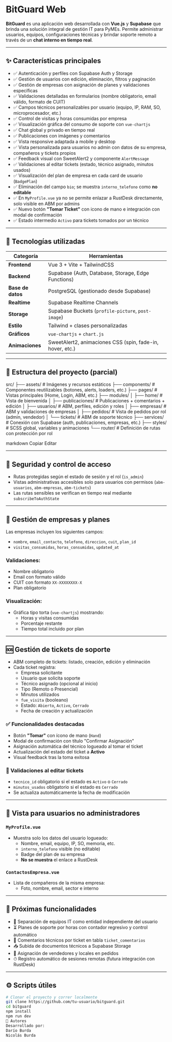 # BitGuard Web

**BitGuard** es una aplicación web desarrollada con **Vue.js** y **Supabase** que brinda una solución integral de gestión IT para PyMEs. Permite administrar usuarios, equipos, configuraciones técnicas y brindar soporte remoto a través de un **chat interno en tiempo real**.

---

## ✨ Características principales

- ✅ Autenticación y perfiles con Supabase Auth y Storage  
- ✅ Gestión de usuarios con edición, eliminación, filtros y paginación  
- ✅ Gestión de empresas con asignación de planes y validaciones específicas  
- ✅ Validaciones detalladas en formularios (nombre obligatorio, email válido, formato de CUIT)  
- ✅ Campos técnicos personalizables por usuario (equipo, IP, RAM, SO, microprocesador, etc.)  
- ✅ Control de visitas y horas consumidas por empresa  
- ✅ Visualización gráfica del consumo de soporte con `vue-chartjs`  
- ✅ Chat global y privado en tiempo real  
- ✅ Publicaciones con imágenes y comentarios  
- ✅ Vista responsive adaptada a mobile y desktop  
- ✅ Vista personalizada para usuarios no admin con datos de su empresa, compañeros y tickets propios  
- ✅ Feedback visual con SweetAlert2 y componente `AlertMessage`  
- ✅ Validaciones al editar tickets (estado, técnico asignado, minutos usados)  
- ✅ Visualización del plan de empresa en cada card de usuario (`BadgePlan`)  
- ✅ Eliminación del campo `bio`; se muestra `interno_telefono` como **no editable**  
- ✅ En `MyProfile.vue` ya no se permite enlazar a RustDesk directamente, solo visible en ABM por admins  
- ✅ Nuevo botón **"Tomar Ticket"** con icono de mano e integración con modal de confirmación  
- ✅ Estado intermedio `Activo` para tickets tomados por un técnico  

---

## 🧱 Tecnologías utilizadas

| Categoría         | Herramientas                                                               |
|-------------------|----------------------------------------------------------------------------|
| **Frontend**      | Vue 3 + Vite + TailwindCSS                                                 |
| **Backend**       | Supabase (Auth, Database, Storage, Edge Functions)                         |
| **Base de datos** | PostgreSQL (gestionado desde Supabase)                                     |
| **Realtime**      | Supabase Realtime Channels                                                 |
| **Storage**       | Supabase Buckets (`profile-picture`, `post-image`)                         |
| **Estilo**        | Tailwind + clases personalizadas                                           |
| **Gráficos**      | `vue-chartjs` + `chart.js`                                                 |
| **Animaciones**   | SweetAlert2, animaciones CSS (spin, fade-in, hover, etc.)                  |

---

## 📁 Estructura del proyecto (parcial)

src/
├── assets/ # Imágenes y recursos estáticos
├── components/ # Componentes reutilizables (botones, alerts, loaders, etc.)
├── pages/ # Vistas principales (Home, Login, ABM, etc.)
├── modules/
│ ├── home/ # Vista de bienvenida
│ ├── publicaciones/ # Publicaciones + comentarios + edición
│ ├── usuarios/ # ABM, perfiles, edición y roles
│ ├── empresas/ # ABM y validaciones de empresas
│ ├── pedidos/ # Vista de pedidos por rol (admin, vendedor)
│ └── tickets/ # ABM de soporte técnico
├── services/ # Conexión con Supabase (auth, publicaciones, empresas, etc.)
├── styles/ # SCSS global, variables y animaciones
└── router/ # Definición de rutas con protección por rol

markdown
Copiar
Editar

---

## 🔐 Seguridad y control de acceso

- Rutas protegidas según el estado de sesión y el rol (`is_admin`)  
- Vistas administrativas accesibles solo para usuarios con permisos (`abm-usuarios`, `abm-empresas`, `abm-tickets`)  
- Las rutas sensibles se verifican en tiempo real mediante `subscribeToAuthState`  

---

## 🧩 Gestión de empresas y planes

Las empresas incluyen los siguientes campos:  
- `nombre`, `email_contacto`, `telefono`, `direccion`, `cuit`, `plan_id`  
- `visitas_consumidas`, `horas_consumidas`, `updated_at`

### Validaciones:

- Nombre obligatorio  
- Email con formato válido  
- CUIT con formato `XX-XXXXXXXX-X`  
- Plan obligatorio  

### Visualización:

- Gráfica tipo torta (`vue-chartjs`) mostrando:  
  - Horas y visitas consumidas  
  - Porcentaje restante  
  - Tiempo total incluido por plan  

---

## 🆘 Gestión de tickets de soporte

- ABM completo de tickets: listado, creación, edición y eliminación  
- Cada ticket registra:  
  - Empresa solicitante  
  - Usuario que solicita soporte  
  - Técnico asignado (opcional al inicio)  
  - Tipo (Remoto o Presencial)  
  - Minutos utilizados  
  - `fue_visita` (booleano)  
  - Estado: `Abierto`, `Activo`, `Cerrado`  
  - Fecha de creación y actualización  

### ✅ Funcionalidades destacadas

- Botón **"Tomar"** con ícono de mano (`Hand`)  
- Modal de confirmación con título "Confirmar Asignación"  
- Asignación automática del técnico logueado al tomar el ticket  
- Actualización del estado del ticket a **Activo**  
- Visual feedback tras la toma exitosa  

### 🔎 Validaciones al editar tickets

- `tecnico_id` obligatorio si el estado es `Activo` o `Cerrado`  
- `minutos_usados` obligatorio si el estado es `Cerrado`  
- Se actualiza automáticamente la fecha de modificación  

---

## 👤 Vista para usuarios no administradores

### `MyProfile.vue`

- Muestra solo los datos del usuario logueado:  
  - Nombre, email, equipo, IP, SO, memoria, etc.  
  - `interno_telefono` visible (no editable)  
  - Badge del plan de su empresa  
  - **No se muestra** el enlace a RustDesk  

### `ContactosEmpresa.vue`

- Lista de compañeros de la misma empresa:  
  - Foto, nombre, email, sector e interno  

---

## 🔭 Próximas funcionalidades

- 🔧 Separación de equipos IT como entidad independiente del usuario  
- ⏳ Planes de soporte por horas con contador regresivo y control automático  
- 💬 Comentarios técnicos por ticket en tabla `ticket_comentarios`  
- 📥 Subida de documentos técnicos a Supabase Storage  
- 📍 Asignación de vendedores y locales en pedidos  
- ⏱ Registro automático de sesiones remotas (futura integración con RustDesk)  

---

## ⚙️ Scripts útiles

```bash
# Clonar el proyecto y correr localmente
git clone https://github.com/tu-usuario/bitguard.git
cd bitguard
npm install
npm run dev
👥 Autores
Desarrollado por:
Darío Burda
Nicolás Burda